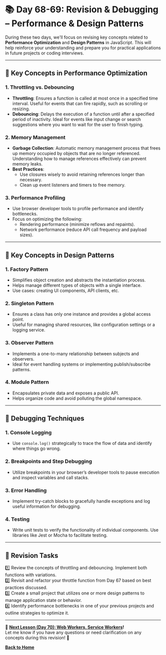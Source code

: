 # **📚 Day 68-69: Revision & Debugging – Performance & Design Patterns**  

During these two days, we'll focus on revising key concepts related to **Performance Optimization** and **Design Patterns** in JavaScript. This will help reinforce your understanding and prepare you for practical applications in future projects or coding interviews.

---

## **🔹 Key Concepts in Performance Optimization**  

### **1. Throttling vs. Debouncing**  
- **Throttling**: Ensures a function is called at most once in a specified time interval. Useful for events that can fire rapidly, such as scrolling or resizing.  
- **Debouncing**: Delays the execution of a function until after a specified period of inactivity. Ideal for events like input change or search suggestions where you want to wait for the user to finish typing.

### **2. Memory Management**  
- **Garbage Collection**: Automatic memory management process that frees up memory occupied by objects that are no longer referenced. Understanding how to manage references effectively can prevent memory leaks.
- **Best Practices**:
  - Use closures wisely to avoid retaining references longer than necessary.
  - Clean up event listeners and timers to free memory.

### **3. Performance Profiling**  
- Use browser developer tools to profile performance and identify bottlenecks.
- Focus on optimizing the following:
  - Rendering performance (minimize reflows and repaints).
  - Network performance (reduce API call frequency and payload sizes).

---

## **🔹 Key Concepts in Design Patterns**  

### **1. Factory Pattern**  
- Simplifies object creation and abstracts the instantiation process.  
- Helps manage different types of objects with a single interface.  
- Use cases: creating UI components, API clients, etc.

### **2. Singleton Pattern**  
- Ensures a class has only one instance and provides a global access point.  
- Useful for managing shared resources, like configuration settings or a logging service.

### **3. Observer Pattern**  
- Implements a one-to-many relationship between subjects and observers.  
- Ideal for event handling systems or implementing publish/subscribe patterns.

### **4. Module Pattern**  
- Encapsulates private data and exposes a public API.  
- Helps organize code and avoid polluting the global namespace.

---

## **🔹 Debugging Techniques**  

### **1. Console Logging**  
- Use `console.log()` strategically to trace the flow of data and identify where things go wrong.

### **2. Breakpoints and Step Debugging**  
- Utilize breakpoints in your browser’s developer tools to pause execution and inspect variables and call stacks.

### **3. Error Handling**  
- Implement try-catch blocks to gracefully handle exceptions and log useful information for debugging.

### **4. Testing**  
- Write unit tests to verify the functionality of individual components. Use libraries like Jest or Mocha to facilitate testing.

---

## **📝 Revision Tasks**  
1️⃣ Review the concepts of throttling and debouncing. Implement both functions with variations.  
2️⃣ Revisit and refactor your throttle function from Day 67 based on best practices discussed.  
3️⃣ Create a small project that utilizes one or more design patterns to manage application state or behavior.  
4️⃣ Identify performance bottlenecks in one of your previous projects and outline strategies to optimize it.

---

🎯 **[Next Lesson (Day 70): Web Workers, Service Workers](../../week_11/day_70/README.md)!**  
Let me know if you have any questions or need clarification on any concepts during this revision! 🚀

[**Back to Home**](../../../README.md)